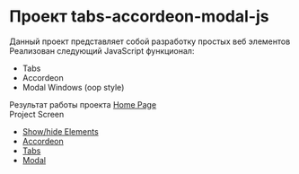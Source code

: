# Проект tabs-accordeon-modal-js
 Данный проект представляет собой разработку простых веб элементов <br>
Реализован следующий JavaScript функционал:
 * Tabs
 * Accordeon
 * Modal Windows (oop style)

 Результат работы проекта [Home Page](https://samokhindmitro.github.io/tabs-accordeon-modal-js) <br>
 Project Screen

 * [Show/hide Elements](screen/show-hide-block.png) 
 * [Accordeon](screen/accordeon.png)
 * [Tabs](screen/tabs.png)
 * [Modal](screen/modalWindow.png)
